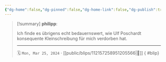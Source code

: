 ```yaml
---
{"dg-home":false,"dg-pinned":false,"dg-home-link":false,"dg-publish":true,"type":"blip","disabled rules":["yaml-title","yaml-title-alias","file-name-heading"],"title":"philipp on mastodon @ 2024-03-25","created-date":"2024-03-25T16:25:56","id":112157258951205570,"updated-date":"2025-05-02T08:50:43","dg-path":"blips/112157258951205566.md","permalink":"/blips/112157258951205566/","dgPassFrontmatter":true}
---
```


> [!summary] **philipp**:
>
> Ich finde es übrigens echt bedauernswert, wie Ulf Poschardt konsequente Kleinschreibung für mich verdorben hat.
> - - -
>
> 🗓️ `Mon, Mar 25, 2024` · [[public/blips/112157258951205566\|🔗]]
{ #blip}

